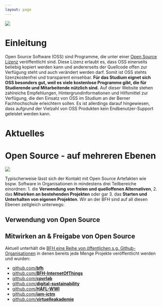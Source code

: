 ```yaml
---
layout: page
---
```


[![](https://images.unsplash.com/photo-1505835045737-a37cf2e93876?ixlib=rb-4.0.3&ixid=M3wxMjA3fDB8MHxwaG90by1wYWdlfHx8fGVufDB8fHx8fA%3D%3D&auto=format&fit=crop&w=1024&q=80)](https://unsplash.com/de/fotos/T7s_TnKO-dk)

# Einleitung

Open Source Software (OSS) sind Programme, die unter einer [Open Source Lizenz](https://opensource.org/licenses/) veröffentlicht sind. Diese Lizenz erlaubt es, dass OSS einerseits beliebig kopiert werden kann und andererseits der Quellcode offen zur Verfügung steht und auch verändert werden darf. Somit ist OSS stehts lizenzkostenfrei und transparent einsehbar. **Für das Studium eignet sich OSS besonders gut, weil es viele kostenlose Programme gibt, die für Studierende und Mitarbeitende nützlich sind.** Auf dieser Website stehen zahlreiche Empfehlungen, Hintergrundinformationen und Hilfsmittel zur Verfügung, die den Einsatz von OSS im Studium an der Berner Fachhochschule erleichtern sollen. Es ist allerdings darauf hingewiesen, dass aufgrund der Vielzahl von OSS Produkten kein Endbenutzer-Support geleistet werden kann.

# Aktuelles

# Open Source - auf mehreren Ebenen

[![](https://github.com/todogroup/ospo-career-path/raw/main/OSPO-101/module2/os-ladder.png)](https://github.com/todogroup/ospo-career-path/blob/main/OSPO-101/module2/README.md#climbing-the-open-source-ladder)

Typischerweise lässt sich der Kontakt mit Open Source Artefakten wie bspw. Software in Organisationen in mindestens drei Teilbereiche einordnen: 1. die **Verwendung von freien und quelloffenen Alternativen**, 2. das **Mitwirken an bestehenden Projekten** oder gar 3. das **Starten und Unterhalten von eigenen Projekten**. Wir an der BFH sind auf all diesen Ebenen zeitgleich unterwegs:

## Verwendung von Open Source

## Mitwirken an & Freigabe von Open Source

Aktuell unterhält die [BFH eine Reihe von öffentlichen s.g. Github-Organisationen](https://ossbenchmark.com/institutions/bfh) in denen bereits jede Menge Projekte veröffentlicht werden und wurden:
 - [github.com/**bfh**](http://github.com/bfh/)
 - [github.com/**BFH-InternetOfThings**](http://github.com/BFH-InternetOfThings/)
 - [github.com/**cpvrlab**](http://github.com/cpvrlab/)
 - [github.com/**digital-sustainability**](http://github.com/digital-sustainability/)
 - [github.com/**HAFL-WWI**](http://github.com/HAFL-WWI/)
 - [github.com/**iam-ictm**](http://github.com/iam-ictm/)
 - [github.com/**virtuelleakademie**](http://github.com/virtuelleakademie/)
